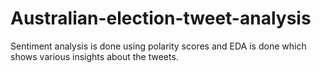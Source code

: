 # Australian-election-tweet-analysis
Sentiment analysis is done using polarity scores and EDA is done which shows various insights about the tweets.
